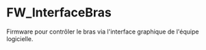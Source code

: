 # FW_InterfaceBras
Firmware pour contrôler le bras via l'interface graphique de l'équipe logicielle.
